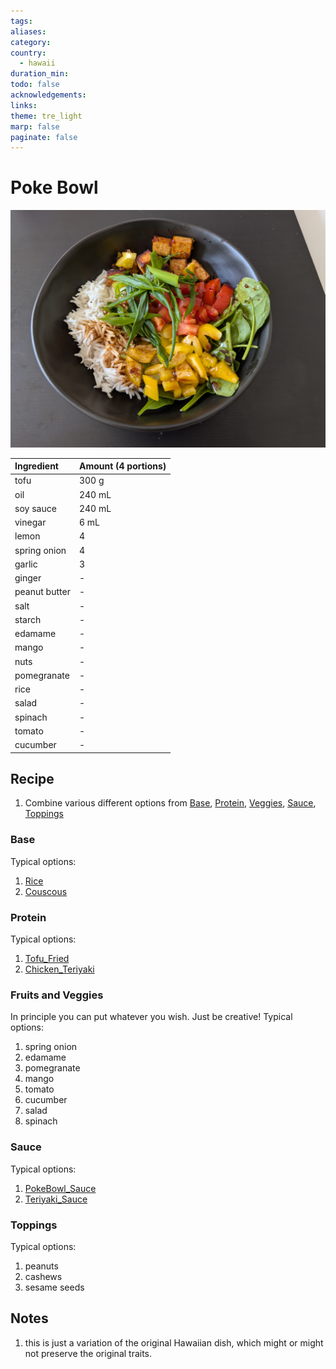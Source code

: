 ```yaml
---
tags: 
aliases: 
category: 
country:
  - hawaii
duration_min: 
todo: false
acknowledgements: 
links: 
theme: tre_light
marp: false
paginate: false
---
```



# Poke Bowl
![300](../gfx/PXL_20250413_031727090.jpg)

|Ingredient|Amount (4 portions)|
| :- | :- |
|tofu|300 g|
|oil|240 mL|
|soy sauce|240 mL|
|vinegar|6 mL|
|lemon|4|
|spring onion|4|
|garlic|3|
|ginger|-|
|peanut butter|-|
|salt|-|
|starch|-|
|edamame|-|
|mango|-|
|nuts|-|
|pomegranate|-|
|rice|-|
|salad|-|
|spinach|-|
|tomato|-|
|cucumber|-|

## Recipe

1. Combine various different options from [Base](#Base), [Protein](#Protein), [Veggies](#Veggies), [Sauce](#Sauce), [Toppings](#Toppings)

### Base
Typical options:
1. [Rice](Rice.md)
2. [Couscous](Couscous.md)

### Protein
Typical options:
1. [Tofu_Fried](Tofu_Fried.md)
2. [Chicken_Teriyaki](Chicken_Teriyaki.md)

### Fruits and Veggies

In principle you can put whatever you wish.
Just be creative!
Typical options:
1. spring onion
2. edamame
3. pomegranate
4. mango
5. tomato
6. cucumber
7. salad
8. spinach

### Sauce
Typical options:
1. [PokeBowl_Sauce](PokeBowl_Sauce.md)
2. [Teriyaki_Sauce](Teriyaki_Sauce.md)

### Toppings
Typical options:
1. peanuts
2. cashews
3. sesame seeds

## Notes
1. this is just a variation of the original Hawaiian dish, which might or might not preserve the original traits.